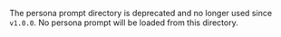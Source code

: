 The persona prompt directory is deprecated and no longer used since `v1.0.0`.
No persona prompt will be loaded from this directory.